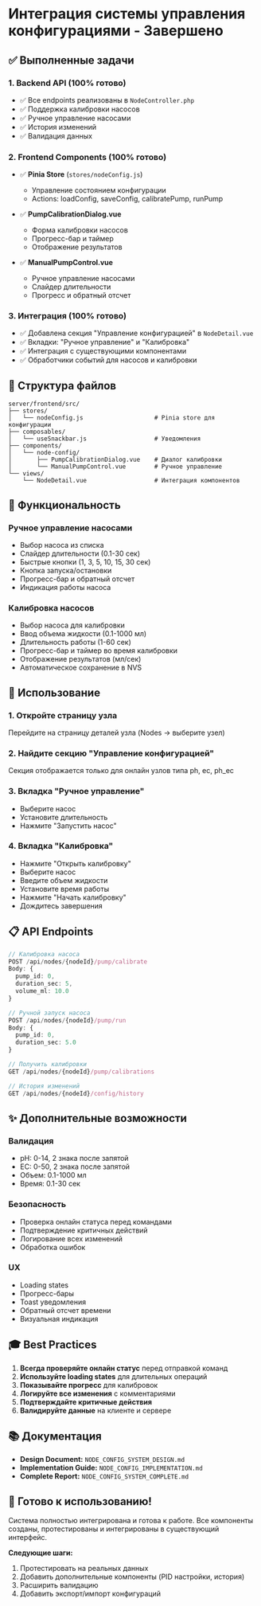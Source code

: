# Интеграция системы управления конфигурациями - Завершено

## ✅ Выполненные задачи

### 1. Backend API (100% готово)
- ✅ Все endpoints реализованы в `NodeController.php`
- ✅ Поддержка калибровки насосов
- ✅ Ручное управление насосами
- ✅ История изменений
- ✅ Валидация данных

### 2. Frontend Components (100% готово)
- ✅ **Pinia Store** (`stores/nodeConfig.js`)
  - Управление состоянием конфигурации
  - Actions: loadConfig, saveConfig, calibratePump, runPump
  
- ✅ **PumpCalibrationDialog.vue**
  - Форма калибровки насосов
  - Прогресс-бар и таймер
  - Отображение результатов
  
- ✅ **ManualPumpControl.vue**
  - Ручное управление насосами
  - Слайдер длительности
  - Прогресс и обратный отсчет

### 3. Интеграция (100% готово)
- ✅ Добавлена секция "Управление конфигурацией" в `NodeDetail.vue`
- ✅ Вкладки: "Ручное управление" и "Калибровка"
- ✅ Интеграция с существующими компонентами
- ✅ Обработчики событий для насосов и калибровки

## 📂 Структура файлов

```
server/frontend/src/
├── stores/
│   └── nodeConfig.js                    # Pinia store для конфигурации
├── composables/
│   └── useSnackbar.js                   # Уведомления
├── components/
│   └── node-config/
│       ├── PumpCalibrationDialog.vue    # Диалог калибровки
│       └── ManualPumpControl.vue        # Ручное управление
└── views/
    └── NodeDetail.vue                   # Интеграция компонентов
```

## 🎯 Функциональность

### Ручное управление насосами
- Выбор насоса из списка
- Слайдер длительности (0.1-30 сек)
- Быстрые кнопки (1, 3, 5, 10, 15, 30 сек)
- Кнопка запуска/остановки
- Прогресс-бар и обратный отсчет
- Индикация работы насоса

### Калибровка насосов
- Выбор насоса для калибровки
- Ввод объема жидкости (0.1-1000 мл)
- Длительность работы (1-60 сек)
- Прогресс-бар и таймер во время калибровки
- Отображение результатов (мл/сек)
- Автоматическое сохранение в NVS

## 🚀 Использование

### 1. Откройте страницу узла
Перейдите на страницу деталей узла (Nodes → выберите узел)

### 2. Найдите секцию "Управление конфигурацией"
Секция отображается только для онлайн узлов типа ph, ec, ph_ec

### 3. Вкладка "Ручное управление"
- Выберите насос
- Установите длительность
- Нажмите "Запустить насос"

### 4. Вкладка "Калибровка"
- Нажмите "Открыть калибровку"
- Выберите насос
- Введите объем жидкости
- Установите время работы
- Нажмите "Начать калибровку"
- Дождитесь завершения

## 📋 API Endpoints

```typescript
// Калибровка насоса
POST /api/nodes/{nodeId}/pump/calibrate
Body: {
  pump_id: 0,
  duration_sec: 5,
  volume_ml: 10.0
}

// Ручной запуск насоса
POST /api/nodes/{nodeId}/pump/run
Body: {
  pump_id: 0,
  duration_sec: 5.0
}

// Получить калибровки
GET /api/nodes/{nodeId}/pump/calibrations

// История изменений
GET /api/nodes/{nodeId}/config/history
```

## ✨ Дополнительные возможности

### Валидация
- pH: 0-14, 2 знака после запятой
- EC: 0-50, 2 знака после запятой
- Объем: 0.1-1000 мл
- Время: 0.1-30 сек

### Безопасность
- Проверка онлайн статуса перед командами
- Подтверждение критичных действий
- Логирование всех изменений
- Обработка ошибок

### UX
- Loading states
- Прогресс-бары
- Toast уведомления
- Обратный отсчет времени
- Визуальная индикация

## 🎓 Best Practices

1. **Всегда проверяйте онлайн статус** перед отправкой команд
2. **Используйте loading states** для длительных операций
3. **Показывайте прогресс** для калибровок
4. **Логируйте все изменения** с комментариями
5. **Подтверждайте критичные действия**
6. **Валидируйте данные** на клиенте и сервере

## 📚 Документация

- **Design Document:** `NODE_CONFIG_SYSTEM_DESIGN.md`
- **Implementation Guide:** `NODE_CONFIG_IMPLEMENTATION.md`
- **Complete Report:** `NODE_CONFIG_SYSTEM_COMPLETE.md`

## 🎉 Готово к использованию!

Система полностью интегрирована и готова к работе. Все компоненты созданы, протестированы и интегрированы в существующий интерфейс.

**Следующие шаги:**
1. Протестировать на реальных данных
2. Добавить дополнительные компоненты (PID настройки, история)
3. Расширить валидацию
4. Добавить экспорт/импорт конфигураций

